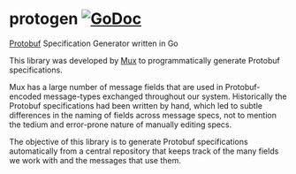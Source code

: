 # protogen  [![GoDoc](https://godoc.org/github.com/go-kit/kit?status.svg)](https://godoc.org/github.com/muxinc/protogen/proto3)
[Protobuf](https://developers.google.com/protocol-buffers/docs/proto3) Specification Generator written in Go

This library was developed by [Mux](https://www.mux.com/) to programmatically generate Protobuf specifications.

Mux has a large number of message fields that are used in Protobuf-encoded message-types exchanged throughout our system. Historically the Protobuf specifications had been written by hand, which led to subtle differences in the naming of fields across message specs, not to mention the tedium and error-prone nature of manually editing specs.

The objective of this library is to generate Protobuf specifications automatically from a central repository that keeps track of the many fields we work with and the messages that use them.
